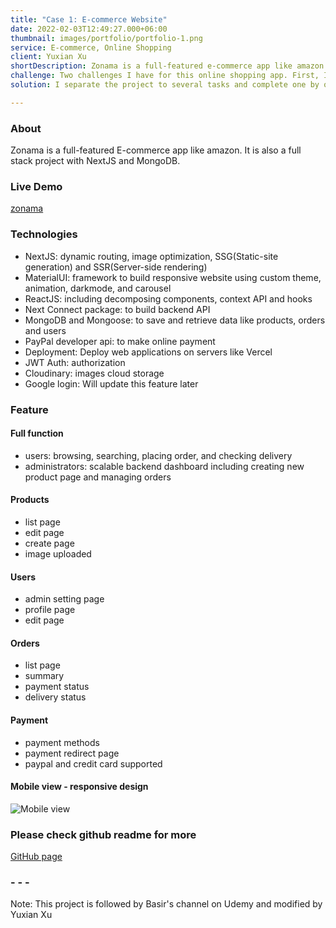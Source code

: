 ```yaml
---
title: "Case 1: E-commerce Website"
date: 2022-02-03T12:49:27.000+06:00
thumbnail: images/portfolio/portfolio-1.png
service: E-commerce, Online Shopping
client: Yuxian Xu
shortDescription: Zonama is a full-featured e-commerce app like amazon. It is also a full stack project with NextJS, MongoDB, paypal gateway, google map, and Material UI(MUI).
challenge: Two challenges I have for this online shopping app. First, I used lots of hooks to set states. Second is user authentication. Both of them need patience and time to implement.
solution: I separate the project to several tasks and complete one by one. It's great to see the process for each commit.

---
```

### About

Zonama is a full-featured E-commerce app like amazon. It is also a full stack project with NextJS and MongoDB.

### Live Demo

[zonama](https://zonama.vercel.app)

### Technologies

- NextJS: dynamic routing, image optimization, SSG(Static-site generation) and SSR(Server-side rendering)
- MaterialUI: framework to build responsive website using custom theme, animation, darkmode, and carousel
- ReactJS: including decomposing components, context API and hooks
- Next Connect package: to build backend API
- MongoDB and Mongoose: to save and retrieve data like products, orders and users
- PayPal developer api: to make online payment
- Deployment: Deploy web applications on servers like Vercel
- JWT Auth: authorization
- Cloudinary: images cloud storage 
- Google login: Will update this feature later


### Feature

#### Full function

- users: browsing, searching, placing order, and checking delivery
- administrators: scalable backend dashboard including creating new product page and managing orders

#### Products

- list page
- edit page
- create page
- image uploaded

#### Users

- admin setting page
- profile page
- edit page

#### Orders

- list page
- summary
- payment status
- delivery status

#### Payment

- payment methods
- payment redirect page
- paypal and credit card supported



#### Mobile view - responsive design

![Mobile view](https://res.cloudinary.com/zonama/image/upload/v1645407475/Screen_Shot_2022-02-20_at_5.37.27_PM_swp02i.png)

### Please check github readme for more

[GitHub page](https://github.com/yuxianxu/zonama-ecommerce-Nextjs-MUI)


### - - -

Note: This project is followed by Basir's channel on Udemy and modified by Yuxian Xu
